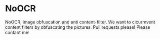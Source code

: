 # NoOCR
NoOCR, image obfuscation and anti content-filter.
We want to cicurmvent content filters by obfuscating the pictures.
Pull requests please!
Please contant me!
